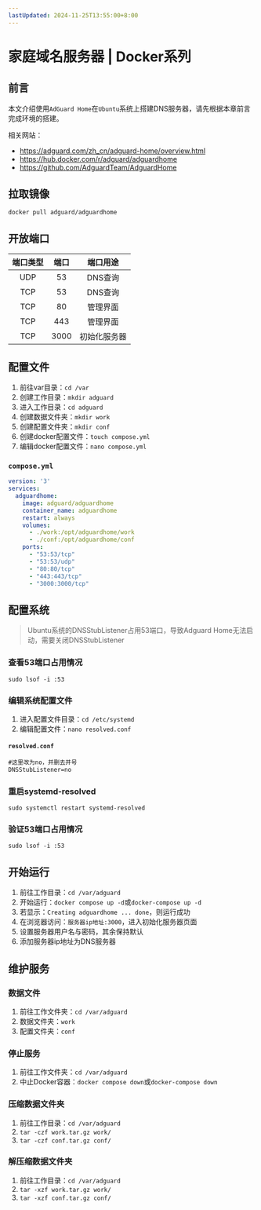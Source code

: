 ```yaml
---
lastUpdated: 2024-11-25T13:55:00+8:00
---
```


# 家庭域名服务器 | Docker系列

## 前言

本文介绍使用```AdGuard Home```在```Ubuntu```系统上搭建DNS服务器，请先根据本章前言完成环境的搭建。

相关网站：
- <https://adguard.com/zh_cn/adguard-home/overview.html>
- <https://hub.docker.com/r/adguard/adguardhome>
- <https://github.com/AdguardTeam/AdguardHome>

## 拉取镜像

```docker pull adguard/adguardhome```

## 开放端口

| 端口类型 | 端口  |   端口用途   |
| :------: | :---: | :----------: |
|   UDP    |  53   |   DNS查询    |
|   TCP    |  53   |   DNS查询    |
|   TCP    |  80   |   管理界面   |
|   TCP    |  443  |   管理界面   |
|   TCP    | 3000  | 初始化服务器 |

## 配置文件

1. 前往var目录：```cd /var```
2. 创建工作目录：```mkdir adguard```
3. 进入工作目录：```cd adguard```
4. 创建数据文件夹：```mkdir work```
5. 创建配置文件夹：```mkdir conf```
6. 创建docker配置文件：```touch compose.yml```
7. 编辑docker配置文件：```nano compose.yml```

### ```compose.yml```

```yml
version: '3'
services:
  adguardhome:
    image: adguard/adguardhome
    container_name: adguardhome
    restart: always
    volumes:
      - ./work:/opt/adguardhome/work
      - ./conf:/opt/adguardhome/conf
    ports:
      - "53:53/tcp"
      - "53:53/udp"
      - "80:80/tcp"
      - "443:443/tcp"
      - "3000:3000/tcp"
```

## 配置系统

> Ubuntu系统的DNSStubListener占用53端口，导致Adguard Home无法启动，需要关闭DNSStubListener

### 查看53端口占用情况

```sudo lsof -i :53```

### 编辑系统配置文件

1. 进入配置文件目录：```cd /etc/systemd```
2. 编辑配置文件：```nano resolved.conf```

#### ```resolved.conf```

```txt
#这里改为no，并删去井号
DNSStubListener=no
```

### 重启systemd-resolved

```sudo systemctl restart systemd-resolved```

### 验证53端口占用情况

```sudo lsof -i :53```

## 开始运行

1. 前往工作目录：```cd /var/adguard```
2. 开始运行：```docker compose up -d```或```docker-compose up -d```
3. 若显示：```Creating adguardhome ... done```，则运行成功
4. 在浏览器访问：```服务器ip地址:3000```，进入初始化服务器页面
5. 设置服务器用户名与密码，其余保持默认
6. 添加服务器ip地址为DNS服务器

## 维护服务

### 数据文件

1. 前往工作文件夹：```cd /var/adguard```
2. 数据文件夹：```work```
3. 配置文件夹：```conf```

### 停止服务

1. 前往工作文件夹：```cd /var/adguard```
2. 中止Docker容器：```docker compose down```或```docker-compose down```

### 压缩数据文件夹

1. 前往工作目录：```cd /var/adguard```
2. ```tar -czf work.tar.gz work/```
3. ```tar -czf conf.tar.gz conf/```

### 解压缩数据文件夹

1. 前往工作目录：```cd /var/adguard```
2. ```tar -xzf work.tar.gz work/```
3. ```tar -xzf conf.tar.gz conf/```